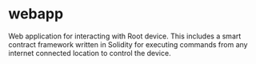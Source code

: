 # webapp

Web application for interacting with Root device. This includes a smart contract framework written in Solidity for executing commands from any internet connected location to control the device.
